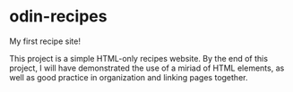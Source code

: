 # odin-recipes
My first recipe site!

This project is a simple HTML-only recipes website.
By the end of this project, I will have demonstrated the use of a miriad of HTML elements, as well as good practice in organization and linking pages together.
